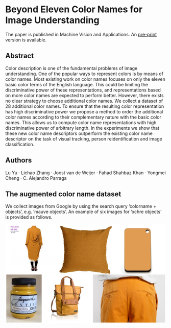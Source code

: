 # Beyond Eleven Color Names for Image Understanding

The paper is published in Machine Vision and Applications. An [pre-print](https://www.cvc.uab.es/LAMP/wp-content/papercite-data/pdf/lu2018cn.pdf) version is available.

## Abstract

Color description is one of the fundamental problems of image understanding. One of the popular ways to represent colors is by means of color names. Most existing work on color names focuses on only the eleven basic color terms of the English language. This could be limiting the discriminative power of these representations, and representations based on more color names are expected to perform better. However, there exists no clear strategy to choose additional color names.
  We collect a dataset of 28 additional color names. To ensure that the resulting color representation has high discriminative
power we propose a method to order the additional color names according to their complementary nature with the basic color names. This allows us to compute color name representations with high discriminative power of arbitrary length. In the experiments we show that these new color name descriptors outperform the existing color name descriptor on the task of visual tracking, person reidentification and image classification.

## Authors

Lu Yu · Lichao Zhang · Joost van de Weijer · Fahad Shahbaz Khan · Yongmei Cheng · C. Alejandro Parraga

## The augmented color name dataset

We collect images from Google by using the search query ’colorname + objects’, e.g. ’mauve objects’. An example of six images for ’ochre objects’ is provided as follows.

![The augmented color name dataset](./dataset_example.png)
